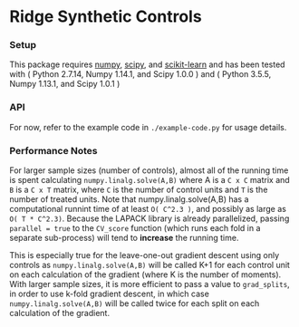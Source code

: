 # Ridge Synthetic Controls

### Setup

This package requires [numpy](http://www.numpy.org/), 
[scipy](https://www.scipy.org/), and [scikit-learn](http://scikit-learn.org/) and has been tested with ( Python 2.7.14,
Numpy 1.14.1, and Scipy 1.0.0 )  and ( Python 3.5.5, Numpy 1.13.1, and
Scipy 1.0.1 )

### API

For now, refer to the example code in `./example-code.py` for usage
details.

### Performance Notes

For larger sample sizes (number of controls), almost all of the running
time is spent calculating `numpy.linalg.solve(A,B)` where A is a `C x C`
matrix and `B` is a `C x T` matrix, where `C` is the number of control
units and `T` is the number of treated units.  Note that
numpy.linalg.solve(A,B) has a computational runnint time of at least `O(
C^2.3 )`, and possibly as large as `O( T * C^2.3)`.  Because the LAPACK
library is already parallelized, passing `parallel = true` to the
`CV_score` function (which runs each fold in a separate sub-process) will
tend to **increase** the running time. 

This is especially true for the leave-one-out gradient descent using only
controls as `numpy.linalg.solve(A,B)` will be called K+1 for each control
unit on each calculation of the gradient (where K is the number of
moments).  With larger sample sizes, it is more efficient to pass a value
to `grad_splits`, in order to use k-fold gradient descent, in which case
`numpy.linalg.solve(A,B)` will be called twice for each split on each
calculation of the gradient.

